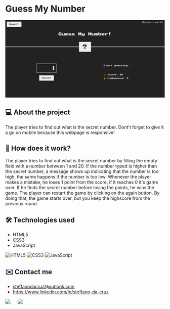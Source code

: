 # Guess My Number
![Guess My Number](/assets/images/guess-my-number-readme.png)

## 💻 About the project
The player tries to find out what is the secret number. Dont't forget to give it a go on mobile because this webpage is responsive!

## 🤔 How does it work?
The player tries to find out what is the secret number by filling the empty field with a number between 1 and 20. If the number typed is higher than the secret number, a message shows up indicating that the number is too high, the same happens if the number is too low. Whenever the player makes a mistake, he loses 1 point from the score, if it reaches 0 it's game over. If he finds the secret number before losing the points, he wins the game. The player can restart the game by clicking on the again button. By doing that, the game starts over, but you keep the highscore from the previous round.

## 🛠 Technologies used
- HTML5
- CSS3
- JavaScript
  
![HTML5](https://img.shields.io/badge/HTML5-E34F26?style=for-the-badge&logo=html5&logoColor=white)
![CSS3](https://img.shields.io/badge/CSS3-1572B6?style=for-the-badge&logo=css3&logoColor=white)
![JavaScript](https://img.shields.io/badge/JavaScript-323330?style=for-the-badge&logo=javascript&logoColor=F7DF1E)

## ✉️ Contact me
- steffanodacruz@outlook.com
- https://www.linkedin.com/in/steffano-da-cruz
  
<a href="mailto:steffanodacruz@outlook.com"><img src="https://img.shields.io/badge/Outlook-blue?style=for-the-badge&logo=microsoftoutlook" style="margin-right: 2vw" target="_blank"></a>
<a href="https://www.linkedin.com/in/steffano-da-cruz/" target="_blank"><img src="https://img.shields.io/badge/-LinkedIn-%230077B5?style=for-the-badge&logo=linkedin&logoColor=white" style="margin-right: 2vw" target="_blank"></a>
